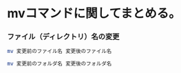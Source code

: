 # mvコマンドに関してまとめる。

### ファイル（ディレクトリ）名の変更
```bash
mv 変更前のファイル名 変更後のファイル名
```

```bash
mv 変更前のフォルダ名 変更後のフォルダ名
```
